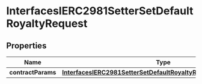 

# InterfacesIERC2981SetterSetDefaultRoyaltyRequest

## Properties

Name | Type | Description | Notes
------------ | ------------- | ------------- | -------------
**contractParams** | [**InterfacesIERC2981SetterSetDefaultRoyaltyRequestContractParams**](InterfacesIERC2981SetterSetDefaultRoyaltyRequestContractParams.md) |  | 




